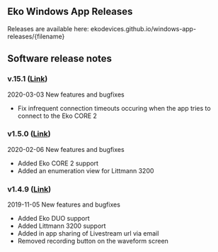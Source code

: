 ## Eko Windows App Releases

Releases are available here: ekodevices.github.io/windows-app-releases/{filename}


## Software release notes

### v.15.1 (<a href="https://ekodevices.github.io/windows-app-releases/Eko%20Windows%20App%20Installer%20v1.5.1.msi">Link</a>)
2020-03-03
New features and bugfixes
* Fix infrequent connection timeouts occuring when the app tries to connect to the Eko CORE 2

### v1.5.0 (<a href="https://github.com/EkoDevices/windows-app-releases/releases/download/v1.5.0/Eko.Windows.App.Installer.v1.5.0.msi">Link</a>)
2020-02-06
New features and bugfixes
* Added Eko CORE 2 support
* Added an enumeration view for Littmann 3200

### v1.4.9 (<a href="https://github.com/EkoDevices/INTERNAL-Eko-Windows-App/releases/download/v1.4.9.3/EkoWindowsSetup.msi">Link</a>)
2019-11-05
New features and bugfixes
* Added Eko DUO support
* Added Littmann 3200 support
* Added in app sharing of Livestream url via email
* Removed recording button on the waveform screen


